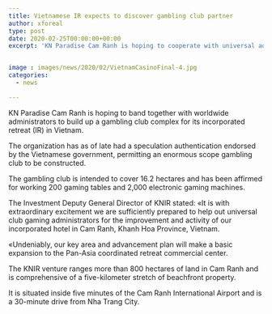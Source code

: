 ```yaml
---
title: Vietnamese IR expects to discover gambling club partner
author: xforeal 
type: post
date: 2020-02-25T00:00:00+00:00
excerpt: 'KN Paradise Cam Ranh is hoping to cooperate with universal administrators to build up a gambling club complex for its coordinated hotel (IR) in Vietnam '


image : images/news/2020/02/VietnamCasinoFinal-4.jpg
categories:
  - news

---
```

<span style="font-weight: 400;">KN Paradise Cam Ranh is hoping to band together with worldwide administrators to build up a gambling club complex for its incorporated retreat (IR) in Vietnam. </span>

<span style="font-weight: 400;">The organization has as of late had a speculation authentication endorsed by the Vietnamese government, permitting an enormous scope gambling club to be constructed. </span>

<span style="font-weight: 400;">The gambling club is intended to cover 16.2 hectares and has been affirmed for working 200 gaming tables and 2,000 electronic gaming machines. </span>

<span style="font-weight: 400;">The Investment Deputy General Director of KNIR stated: &#171;It is with extraordinary excitement we are sufficiently prepared to help out universal club gaming administrators for the improvement and activity of our incorporated hotel in Cam Ranh, Khanh Hoa Province, Vietnam. </span>

<span style="font-weight: 400;">&#171;Undeniably, our key area and advancement plan will make a basic expansion to the Pan-Asia coordinated retreat commercial center. </span>

<span style="font-weight: 400;">The KNIR venture ranges more than 800 hectares of land in Cam Ranh and is comprehensive of a five-kilometer stretch of beachfront property. </span>

<span style="font-weight: 400;">It is situated inside five minutes of the Cam Ranh International Airport and is a 30-minute drive from Nha Trang City. </span>